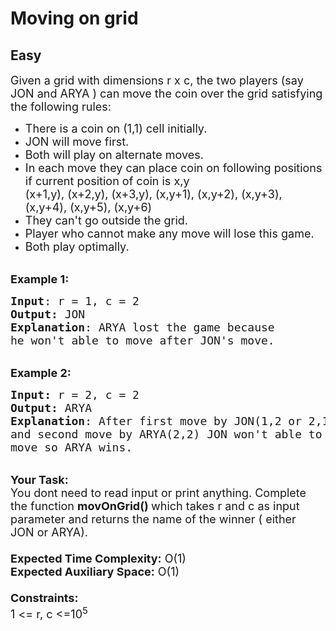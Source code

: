 # Moving on grid
## Easy 
<div class="problem-statement" style="user-select: auto;">
                <p style="user-select: auto;"></p><p style="user-select: auto;"><span style="font-size: 18px; user-select: auto;">Given a grid with dimensions r&nbsp;x c, the two&nbsp;players (say JON&nbsp;and ARYA&nbsp;) can move the coin over the grid satisfying the following rules:</span></p>

<ul style="user-select: auto;">
	<li style="user-select: auto;"><span style="font-size: 18px; user-select: auto;">There is a coin on (1,1) cell initially.</span></li>
	<li style="user-select: auto;"><span style="font-size: 18px; user-select: auto;">JON&nbsp;will move first.</span></li>
	<li style="user-select: auto;"><span style="font-size: 18px; user-select: auto;">Both will play on alternate moves.</span></li>
	<li style="user-select: auto;"><span style="font-size: 18px; user-select: auto;">In each move they can place coin on following positions if current position of coin is x,y<br style="user-select: auto;">
	(x+1,y), (x+2,y), (x+3,y), (x,y+1), (x,y+2), (x,y+3), (x,y+4), (x,y+5), (x,y+6)</span></li>
	<li style="user-select: auto;"><span style="font-size: 18px; user-select: auto;">They can't go outside the grid.</span></li>
	<li style="user-select: auto;"><span style="font-size: 18px; user-select: auto;">Player who cannot make any move will lose this game.</span></li>
	<li style="user-select: auto;"><span style="font-size: 18px; user-select: auto;">Both play optimally.</span></li>
</ul>

<p style="user-select: auto;"><br style="user-select: auto;">
<span style="font-size: 18px; user-select: auto;"><strong style="user-select: auto;">Example 1:</strong></span></p>

<pre style="user-select: auto;"><span style="font-size: 18px; user-select: auto;"><strong style="user-select: auto;">Input</strong>: r = 1, c = 2
<strong style="user-select: auto;">Output:</strong>&nbsp;JON&nbsp;
<strong style="user-select: auto;">Explanation</strong>: ARYA lost the game because
he won't able to move after JON's move.  </span>
</pre>

<p style="user-select: auto;"><br style="user-select: auto;">
<span style="font-size: 18px; user-select: auto;"><strong style="user-select: auto;">Example 2:</strong></span></p>

<pre style="user-select: auto;"><span style="font-size: 18px; user-select: auto;"><strong style="user-select: auto;">Input: </strong>r = 2, c = 2
<strong style="user-select: auto;">Output:&nbsp;</strong>ARYA
<strong style="user-select: auto;">Explanation</strong>: After first move by JON(1,2 or 2,1)
and second move by ARYA(2,2) JON won't able to
move so ARYA wins.   </span>
</pre>

<p style="user-select: auto;"><br style="user-select: auto;">
<span style="font-size: 18px; user-select: auto;"><strong style="user-select: auto;">Your Task:&nbsp;&nbsp;</strong><br style="user-select: auto;">
You dont need to read input or print anything. Complete the function <strong style="user-select: auto;">movOnGrid()&nbsp;</strong>which takes r&nbsp;and c&nbsp;as input parameter and returns the name of the winner ( either JON&nbsp;or ARYA)</span><span style="font-size: 18px; user-select: auto;">.<br style="user-select: auto;">
<br style="user-select: auto;">
<strong style="user-select: auto;">Expected Time Complexity:</strong> O(1)<br style="user-select: auto;">
<strong style="user-select: auto;">Expected Auxiliary Space:</strong> O(1)<br style="user-select: auto;">
<br style="user-select: auto;">
<strong style="user-select: auto;">Constraints:</strong><br style="user-select: auto;">
1 &lt;= r, c&nbsp;&lt;=10<sup style="user-select: auto;">5</sup></span></p>
 <p style="user-select: auto;"></p>
            </div>